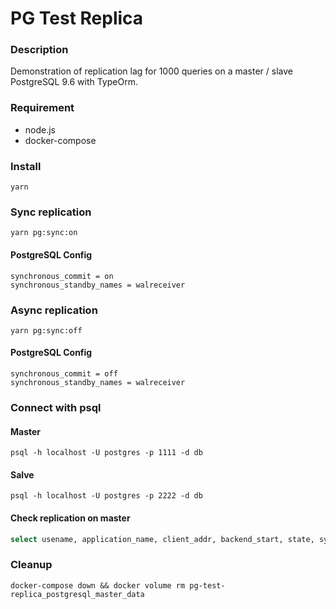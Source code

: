 # PG Test Replica

### Description

Demonstration of replication lag for 1000 queries on a master / slave PostgreSQL 9.6 with TypeOrm.

### Requirement

- node.js
- docker-compose

### Install

`yarn`

### Sync replication

`yarn pg:sync:on`

#### PostgreSQL Config

```
synchronous_commit = on
synchronous_standby_names = walreceiver
```

### Async replication

`yarn pg:sync:off`

#### PostgreSQL Config

```
synchronous_commit = off
synchronous_standby_names = walreceiver
```

### Connect with psql

#### Master

`psql -h localhost -U postgres -p 1111 -d db`

#### Salve

`psql -h localhost -U postgres -p 2222 -d db`

#### Check replication on master

```sql
select usename, application_name, client_addr, backend_start, state, sync_state from pg_stat_replication;
```

### Cleanup

```
docker-compose down && docker volume rm pg-test-replica_postgresql_master_data
```
